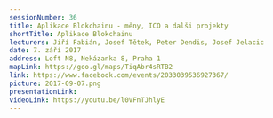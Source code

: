```yaml
---
sessionNumber: 36
title: Aplikace Blokchainu - měny, ICO a dalši projekty
shortTitle: Aplikace Blokchainu
lecturers: Jiří Fabián, Josef Tětek, Peter Dendis, Josef Jelacic
date: 7. září 2017
address: Loft N8, Nekázanka 8, Praha 1
mapLink: https://goo.gl/maps/TiqAbr4sRTB2
link: https://www.facebook.com/events/2033039536927367/
picture: 2017-09-07.png
presentationLink:
videoLink: https://youtu.be/l0VFnTJhlyE
---
```

